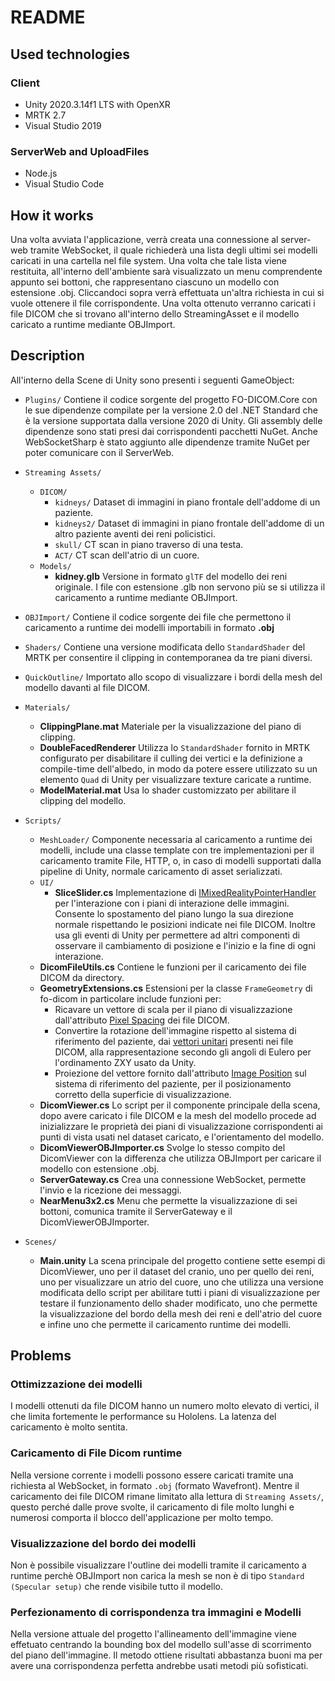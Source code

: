 # README #

## Used technologies ##
### Client ###
- Unity 2020.3.14f1 LTS with OpenXR
- MRTK 2.7
- Visual Studio 2019
### ServerWeb and UploadFiles ###
- Node.js
- Visual Studio Code

## How it works ##
Una volta avviata l'applicazione, verrà creata una connessione al server-web tramite WebSocket, il quale richiederà una lista degli ultimi sei modelli caricati in una cartella nel file system. Una volta che tale lista viene restituita, all'interno dell'ambiente sarà visualizzato un menu comprendente appunto sei bottoni, che rappresentano ciascuno un modello con estensione .obj. Cliccandoci sopra verrà effettuata un'altra richiesta in cui si vuole ottenere il file corrispondente. Una volta ottenuto verranno caricati i file DICOM che si trovano all'interno dello StreamingAsset e il modello caricato a runtime mediante OBJImport.

## Description ##
All'interno della Scene di Unity sono presenti i seguenti GameObject:

- `Plugins/` Contiene il codice sorgente del progetto FO-DICOM.Core con le sue dipendenze compilate per la versione 2.0 del .NET Standard che è la versione supportata dalla versione 2020 di Unity. Gli assembly delle dipendenze sono stati presi dai corrispondenti pacchetti NuGet. Anche  WebSocketSharp è stato aggiunto alle dipendenze tramite NuGet per poter comunicare con il ServerWeb.

- `Streaming Assets/`
    - `DICOM/` 
        - `kidneys/` Dataset di immagini in piano frontale dell'addome di un paziente.
        - `kidneys2/` Dataset di immagini in piano frontale dell'addome di un altro paziente aventi dei reni policistici.
        - `skull/` CT scan in piano traverso di una testa.
        - `ACT/` CT scan dell'atrio di un cuore.
    - `Models/` 
        - **kidney.glb** Versione in formato `glTF` del modello dei reni originale. I file con estensione .glb non servono più se si utilizza il caricamento a runtime mediante OBJImport. 

- `OBJImport/`
    Contiene il codice sorgente dei file che permettono il caricamento a runtime dei modelli importabili in formato **.obj**

- `Shaders/`
    Contiene una versione modificata dello `StandardShader` del MRTK per consentire il clipping in contemporanea da tre piani diversi.

- `QuickOutline/`
    Importato allo scopo di visualizzare i bordi della mesh del modello davanti al file DICOM.

- `Materials/`
    - **ClippingPlane.mat** Materiale per la visualizzazione del piano di clipping.
    - **DoubleFacedRenderer** Utilizza lo `StandardShader` fornito in MRTK configurato per disabilitare il culling dei vertici e la definizione a compile-time dell'albedo, in modo da potere essere utilizzato su un elemento `Quad` di Unity per visualizzare texture caricate a runtime.
    - **ModelMaterial.mat** Usa lo shader customizzato per abilitare il clipping del modello.
- `Scripts/`
    - `MeshLoader/` Componente necessaria al caricamento a runtime dei modelli, include una classe template con tre implementazioni per il caricamento tramite File, HTTP, o, in caso di modelli supportati dalla pipeline di Unity, normale caricamento di asset serializzati. 
    - `UI/`
        * **SliceSlider.cs** Implementazione di [IMixedRealityPointerHandler](https://docs.microsoft.com/en-us/dotnet/api/microsoft.mixedreality.toolkit.input.imixedrealitypointerhandler) per l'interazione con i piani di interazione delle immagini.
        Consente lo spostamento del piano lungo la sua direzione normale rispettando le posizioni indicate nei file DICOM. 
        Inoltre usa gli eventi di Unity per permettere ad altri componenti di osservare il cambiamento di posizione e l'inizio e la fine di ogni interazione.
    - **DicomFileUtils.cs** Contiene le funzioni per il caricamento dei file DICOM da directory. 
    - **GeometryExtensions.cs** Estensioni per la classe `FrameGeometry` di fo-dicom in particolare include funzioni per:
        * Ricavare un vettore di scala per il piano di visualizzazione dall'attributo [Pixel Spacing](https://dicom.innolitics.com/ciods/rt-dose/image-plane/00280030) dei file DICOM.
        * Convertire la rotazione dell'immagine rispetto al sistema di riferimento del paziente, dai [vettori unitari](https://dicom.innolitics.com/ciods/rt-dose/image-plane/00200037) presenti nei file DICOM, alla rappresentazione secondo gli angoli di Eulero per l'ordinamento ZXY usato da Unity.
        * Proiezione del vettore fornito dall'attributo [Image Position](https://dicom.innolitics.com/ciods/rt-dose/image-plane/00200032) sul sistema di riferimento del paziente, per il posizionamento corretto della superficie di visualizzazione.
    - **DicomViewer.cs** Lo script per il componente principale della scena, dopo avere caricato i file DICOM e la mesh del modello procede ad inizializzare le proprietà dei piani di visualizzazione corrispondenti ai punti di vista usati nel dataset caricato, e l'orientamento del modello.
    - **DicomViewerOBJImporter.cs** Svolge lo stesso compito del DicomViewer con la differenza che utilizza OBJImport per caricare il modello con estensione .obj.
    - **ServerGateway.cs** Crea una connessione WebSocket, permette l'invio e la ricezione dei messaggi.
    - **NearMenu3x2.cs** Menu che permette la visualizzazione di sei bottoni, comunica tramite il ServerGateway e il DicomViewerOBJImporter.
- `Scenes/`
    - **Main.unity** La scena principale del progetto contiene sette esempi di DicomViewer, uno per il dataset del cranio, uno per quello dei reni, uno per visualizzare un atrio del cuore, uno che utilizza una versione modificata dello script per abilitare tutti i piani di visualizzazione per testare il funzionamento dello shader modificato, uno che permette la visualizzazione del bordo della mesh dei reni e dell'atrio del cuore e infine uno che permette il caricamento runtime dei modelli.

## Problems ##
### Ottimizzazione dei modelli ###
I modelli ottenuti da file DICOM hanno un numero molto elevato di vertici, il che limita fortemente le performance su Hololens. La latenza del caricamento è molto sentita.
### Caricamento di File Dicom runtime ###
Nella versione corrente i modelli possono essere caricati tramite una richiesta al WebSocket, in formato `.obj` (formato Wavefront). Mentre il caricamento dei file DICOM rimane limitato alla lettura di `Streaming Assets/`, questo perché dalle prove svolte, il caricamento di file molto lunghi e numerosi comporta il blocco dell'applicazione per molto tempo.
### Visualizzazione del bordo dei modelli ###
Non è possibile visualizzare l'outline dei modelli tramite il caricamento a runtime perchè OBJImport non carica la mesh se non è di tipo `Standard (Specular setup)` che rende visibile tutto il modello.
### Perfezionamento di corrispondenza tra immagini e Modelli ###
Nella versione attuale del progetto l'allineamento dell'immagine viene effetuato centrando la bounding box del modello sull'asse di scorrimento del piano dell'immagine. Il metodo ottiene risultati abbastanza buoni ma per avere una corrispondenza perfetta andrebbe usati metodi più sofisticati.